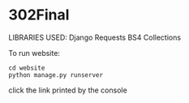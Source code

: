 # 302Final

LIBRARIES USED:
Django
Requests
BS4
Collections

To run website:
```
cd website
python manage.py runserver
``` 

click the link printed by the console
